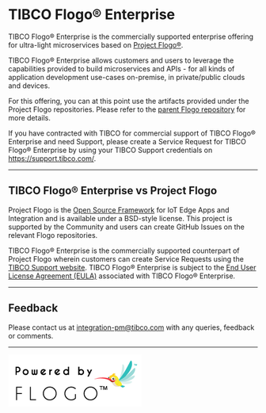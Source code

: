 # **TIBCO Flogo® Enterprise**
TIBCO Flogo® Enterprise is the commercially supported enterprise offering for ultra-light microservices based on [Project Flogo®](http://www.flogo.io/). 

TIBCO Flogo® Enterprise allows customers and users to leverage the capabilities provided to build microservices and APIs - for all kinds of application development use-cases on-premise, in private/public clouds and devices.

For this offering, you can at this point use the artifacts provided under the Project Flogo repositories. Please refer to the [parent Flogo repository](https://github.com/TIBCOSoftware/flogo) for more details.

If you have contracted with TIBCO for commercial support of TIBCO Flogo® Enterprise and need Support, please create a Service Request for TIBCO Flogo® Enterprise by using your TIBCO Support credentials on https://support.tibco.com/.

----------


## TIBCO Flogo® Enterprise vs Project Flogo ##

Project Flogo is the [Open Source Framework](https://github.com/TIBCOSoftware/flogo) for IoT Edge Apps and Integration and is available under a BSD-style license. This project is supported by the Community and users can create GitHub Issues on the relevant Flogo repositories.

TIBCO Flogo® Enterprise is the commercially supported counterpart of Project Flogo wherein customers can create Service Requests using the [TIBCO Support website](https://support.tibco.com/). TIBCO Flogo® Enterprise is subject to the [End User License Agreement (EULA)](https://github.com/TIBCOSoftware/flogo-enterprise/blob/master/LICENSE) associated with TIBCO Flogo® Enterprise.


----------
## Feedback ##

Please contact us at [integration-pm@tibco.com](mailto:integration-pm@tibco.com) with any queries, feedback or comments.


----------


![Powered by Flogo™](https://github.com/TIBCOSoftware/flogo/blob/master/branding/flogo_badge_white.png)
